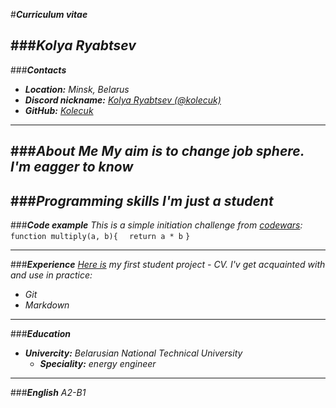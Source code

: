 #***Curriculum vitae***

###***Kolya Ryabtsev***
---
###***Contacts***
+ ***Location:*** *Minsk, Belarus*
+ ***Discord nickname:*** *[Kolya Ryabtsev (@kolecuk)](https://discordapp.com/users/938175937122537503/)*
+ ***GitHub:*** *[Kolecuk](https://github.com/Kolecuk)*
---
###***About Me***
*My aim is to change job sphere. I'm eagger to know*
---
###***Programming skills***
*I'm just a student*
---
###***Code example***
*This is a simple initiation challenge from [codewars]:*
`function multiply(a, b){`
`  return a * b`
`}`

[codewars]:https://www.codewars.com

---
###***Experience***
*[Here is] my first student project - CV. I'v get acquainted with and use in practice:*
+ *Git*
+ *Markdown*

[Here is]:https://kolecuk.github.io/rsschool-cv/cv

---
###***Education***
+ ***Univercity:*** *Belarusian National Technical University*
	+ ***Speciality:*** *energy engineer*
---
###***English***
*A2-B1*